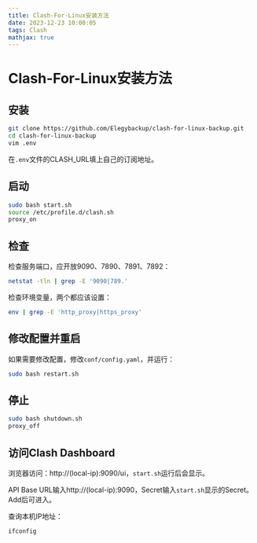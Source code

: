 ```yaml
---
title: Clash-For-Linux安装方法
date: 2023-12-23 10:00:05
tags: Clash
mathjax: true
---
```


# Clash-For-Linux安装方法

## 安装

```bash
git clone https://github.com/Elegybackup/clash-for-linux-backup.git
cd clash-for-linux-backup
vim .env
```

在`.env`文件的CLASH_URL填上自己的订阅地址。

## 启动

```bash
sudo bash start.sh
source /etc/profile.d/clash.sh
proxy_on
```

## 检查

检查服务端口，应开放9090、7890、7891、7892：

```bash
netstat -tln | grep -E '9090|789.'
```

检查环境变量，两个都应该设置：

```bash
env | grep -E 'http_proxy|https_proxy'
```

## 修改配置并重启

如果需要修改配置，修改`conf/config.yaml`，并运行：

```bash
sudo bash restart.sh
```

## 停止

```bash
sudo bash shutdown.sh
proxy_off
```

## 访问Clash Dashboard

浏览器访问：http://(local-ip):9090/ui，`start.sh`运行后会显示。

API Base URL输入http://(local-ip):9090，Secret输入`start.sh`显示的Secret。Add后可进入。

查询本机IP地址：

```bash
ifconfig
```
